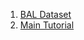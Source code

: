 1. [BAL Dataset](http://grail.cs.washington.edu/projects/bal/)
2. [Main Tutorial](http://ceres-solver.org/nnls_tutorial.html)